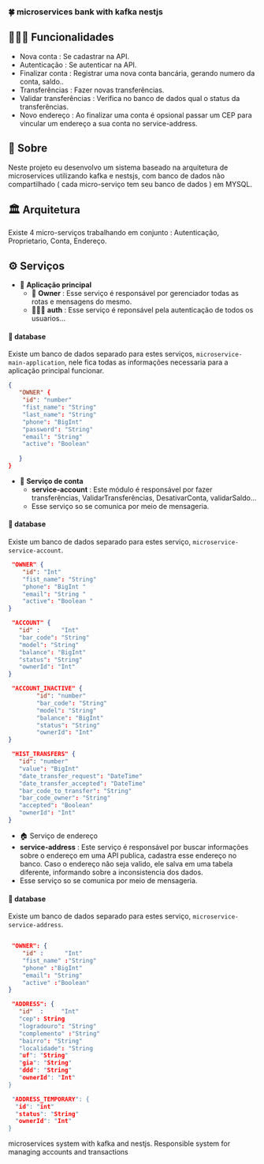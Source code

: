 ### 🍀 microservices bank with kafka nestjs

## 🚶🏼‍♂️ Funcionalidades 
- Nova conta : Se cadastrar na API.
- Autenticação : Se autenticar na API.
- Finalizar conta : Registrar uma nova conta bancária, gerando numero da conta, saldo..
- Transferências : Fazer novas transferências. 
- Validar transferências : Verifica no banco de dados qual o status da transferências.
- Novo endereço : Ao finalizar uma conta é opsional passar um CEP para vincular um endereço a sua conta no service-address. 

## 📓 Sobre 
Neste projeto eu desenvolvo um sistema baseado na arquitetura de microservices utilizando kafka e nestsjs, com banco de dados não compartilhado ( cada micro-serviço tem seu banco de dados ) em MYSQL. 


## 🏛 Arquitetura 
Existe 4 micro-serviços trabalhando em conjunto : Autenticação, Proprietario, Conta, Endereço.

## ⚙ Serviços  

- 🎈 **Aplicação principal**
  - 👤 **Owner** : Esse serviço é responsável por gerenciador todas as rotas e mensagens do mesmo.
  - 👮🏼‍♀️ **auth** : Esse serviço é reponsável pela autenticação de todos os usuarios...

#### 🎲 database 
Existe um banco de dados separado para estes serviços, `microservice-main-application`, nele fica todas as informações necessaria para a aplicação 
principal funcionar.
```json
{
   "OWNER" {
    "id": "number"
    "fist_name": "String"
    "last_name": "String"
    "phone": "BigInt"
    "password": "String"
    "email": "String"
    "active": "Boolean"
   
   }
}
```


- 💸 **Serviço de conta** 
  -  **service-account** : Este módulo é responsável por fazer transferências, ValidarTransferências, DesativarConta, validarSaldo...
  -  Esse serviço so se comunica por meio de mensageria.
#### 🎲 database 
Existe um banco de dados separado para estes serviço, `microservice-service-account`. 
```json
 "OWNER" {
    "id": "Int"    
    "fist_name": "String"
    "phone": "BigInt "
    "email": "String "
    "active": "Boolean "
}

 "ACCOUNT" {
   "id" :      "Int"     
   "bar_code": "String"
   "model": "String"
   "balance": "BigInt"
   "status": "String" 
   "ownerId": "Int"
}

 "ACCOUNT_INACTIVE" {
        "id": "number"
        "bar_code": "String"
        "model": "String"
        "balance": "BigInt"
        "status": "String" 
        "ownerId": "Int"
}

 "HIST_TRANSFERS" {
   "id": "number"  
   "value": "BigInt"
   "date_transfer_request": "DateTime" 
   "date_transfer_accepted": "DateTime" 
   "bar_code_to_transfer": "String"
   "bar_code_owner": "String"
   "accepted": "Boolean" 
   "ownerId": "Int"
}
```
- 🏠 Serviço de endereço 
- **service-address** : Este serviço é responsável por buscar informações sobre o endereço em uma API publica, cadastra esse endereço no banco.
Caso o endereço não seja valido, ele salva em uma tabela diferente, informando sobre a inconsistencia dos dados.
-  Esse serviço so se comunica por meio de mensageria.
#### 🎲 database 
Existe um banco de dados separado para estes serviço, `microservice-service-address`. 
```json

 "OWNER": {
    "id" :      "Int"     
    "fist_name" :"String"
    "phone" :"BigInt" 
    "email": "String"
    "active" :"Boolean" 
}

 "ADDRESS": {
   "id"  :     "Int"     
   "cep": String
   "logradouro": "String"
   "complemento" :"String"
   "bairro": "String"
   "localidade": "String
   "uf": "String"
   "gia": "String"
   "ddd": "String"
   "ownerId": "Int"
}

 "ADDRESS_TEMPORARY": {
  "id": "int"       
  "status": "String"
  "ownerId": "Int"
}

```

microservices system with kafka and nestjs. Responsible system for managing accounts and transactions
